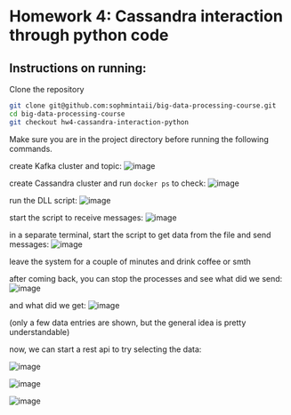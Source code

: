 # Homework 4: Cassandra interaction through python code

## Instructions on running:

Clone the repository
```bash
git clone git@github.com:sophmintaii/big-data-processing-course.git
cd big-data-processing-course
git checkout hw4-cassandra-interaction-python
```

Make sure you are in the project directory before running the following commands.

create Kafka cluster and topic:
![image](https://user-images.githubusercontent.com/54286666/173170444-5de8518d-d11e-413f-8b1d-08b51d315409.png)

create Cassandra cluster and run ```docker ps``` to check:
![image](https://user-images.githubusercontent.com/54286666/173170467-e7b18340-a77e-4b56-8d6b-1868988e4b71.png)

run the DLL script:
![image](https://user-images.githubusercontent.com/54286666/173170519-7b56a752-4e82-4295-9ba0-cbad5a66d50c.png)

start the script to receive messages:
![image](https://user-images.githubusercontent.com/54286666/173170543-6637bd80-b20a-4bd6-bcb9-1c17c1dba70b.png)

in a separate terminal, start the script to get data from the file and send messages:
![image](https://user-images.githubusercontent.com/54286666/173170570-257f04a5-086c-4e3b-9e46-62023bf89e29.png)

leave the system for a couple of minutes and drink coffee or smth

after coming back, you can stop the processes and see what did we send:
![image](https://user-images.githubusercontent.com/54286666/173170665-85c345b9-ebe2-4628-8b51-92bc31a3553d.png)

and what did we get:
![image](https://user-images.githubusercontent.com/54286666/173170689-3aa80984-e841-42ba-a130-13cc2b1416f6.png)

(only a few data entries are shown, but the general idea is pretty understandable)

now, we can start a rest api to try selecting the data:

![image](https://user-images.githubusercontent.com/54286666/173171027-5449a64f-9d94-4f81-8fbd-9ec42106f0b0.png)

![image](https://user-images.githubusercontent.com/54286666/173171000-4d436088-6256-449c-a19a-aeae4e5c8b4c.png)

![image](https://user-images.githubusercontent.com/54286666/173172241-262fe927-2d56-42ec-8a1f-eb18c97e5198.png)



